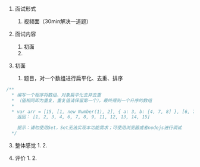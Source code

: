 1. 面试形式
   1. 视频面（30min解决一道题）

2. 面试内容
   1. 初面
   2. 

3. 初面
   1. 题目，对一个数组进行扁平化、去重、排序
```js
/** 
  * 编写一个程序将数组、对象扁平化去并去重
  * （值相同即为重复，重复值请保留第一个），最终得到一个升序的数组
  * 
  * var arr = [15, [1, new Number(1), 2], { a: 3, b: [4, 7, 8] }, [6, 7, 8, 9, [11, 12, [12, 13, [14]]]]];
    返回： [1, 2, 3, 4, 6, 7, 8, 9, 11, 12, 13, 14, 15]

    提示：请勿使用Set，Set无法实现本功能需求；可使用浏览器或者nodejs进行调试
  */
```
      

3. 整体感觉
   1. 
   2. 
   
4. 评价
   1. 
   2. 
